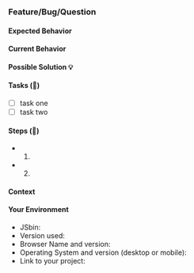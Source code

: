 <!--- Provide a general summary of the issue in the Title above -->
### Feature/Bug/Question

#### Expected Behavior
<!--- If you're describing a bug, tell us what should happen -->
<!--- If you're suggesting a change/improvement, tell us how it should work -->

#### Current Behavior
<!--- If describing a bug, tell us what happens instead of the expected behavior -->
<!--- If suggesting a change/improvement, explain the difference from current behavior -->

#### Possible Solution :bulb:
<!--- Not obligatory, but suggest a fix/reason for the bug, -->
<!--- or ideas how to implement the addition or change -->

#### Tasks (:octopus:)
<!--- Provide a link to a live example, or an unambiguous set of steps to -->
<!--- reproduce this bug. Include code to reproduce, if relevant -->
- [ ] task one
- [ ] task two

#### Steps (:bug:)
<!--- Provide a link to a live example, or an unambiguous set of steps to -->
<!--- reproduce this bug. Include code to reproduce, if relevant -->
- 1.
- 2.

#### Context
<!--- How has this issue affected you? What are you trying to accomplish? -->
<!--- Providing context helps us come up with a solution that is most useful in the real world -->

#### Your Environment
<!--- Include as many relevant details about the environment you experienced the bug in -->
* JSbin:
* Version used:
* Browser Name and version:
* Operating System and version (desktop or mobile):
* Link to your project:
